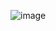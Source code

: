 ![image](https://user-images.githubusercontent.com/91554777/165175601-f95d8714-091a-4687-a21b-70a75beae3ea.png)

